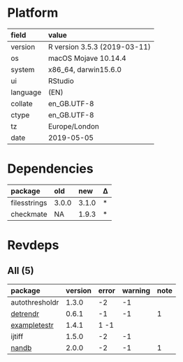 # Platform

|field    |value                        |
|:--------|:----------------------------|
|version  |R version 3.5.3 (2019-03-11) |
|os       |macOS Mojave 10.14.4         |
|system   |x86_64, darwin15.6.0         |
|ui       |RStudio                      |
|language |(EN)                         |
|collate  |en_GB.UTF-8                  |
|ctype    |en_GB.UTF-8                  |
|tz       |Europe/London                |
|date     |2019-05-05                   |

# Dependencies

|package      |old   |new   |Δ  |
|:------------|:-----|:-----|:--|
|filesstrings |3.0.0 |3.1.0 |*  |
|checkmate    |NA    |1.9.3 |*  |

# Revdeps

## All (5)

|package                                  |version |error |warning |note |
|:----------------------------------------|:-------|:-----|:-------|:----|
|autothresholdr                           |1.3.0   |-2    |-1      |     |
|[detrendr](problems.md#detrendr)         |0.6.1   |-1    |-1      |1    |
|[exampletestr](problems.md#exampletestr) |1.4.1   |1 -1  |        |     |
|ijtiff                                   |1.5.0   |-2    |-1      |     |
|[nandb](problems.md#nandb)               |2.0.0   |-2    |-1      |1    |

